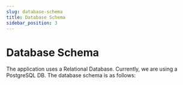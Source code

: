 ```yaml
---
slug: database-schema
title: Database Schema
sidebar_position: 3
---
```


# Database Schema

The application uses a Relational Database. Currently, we are using a PostgreSQL DB.
The database schema is as follows:

